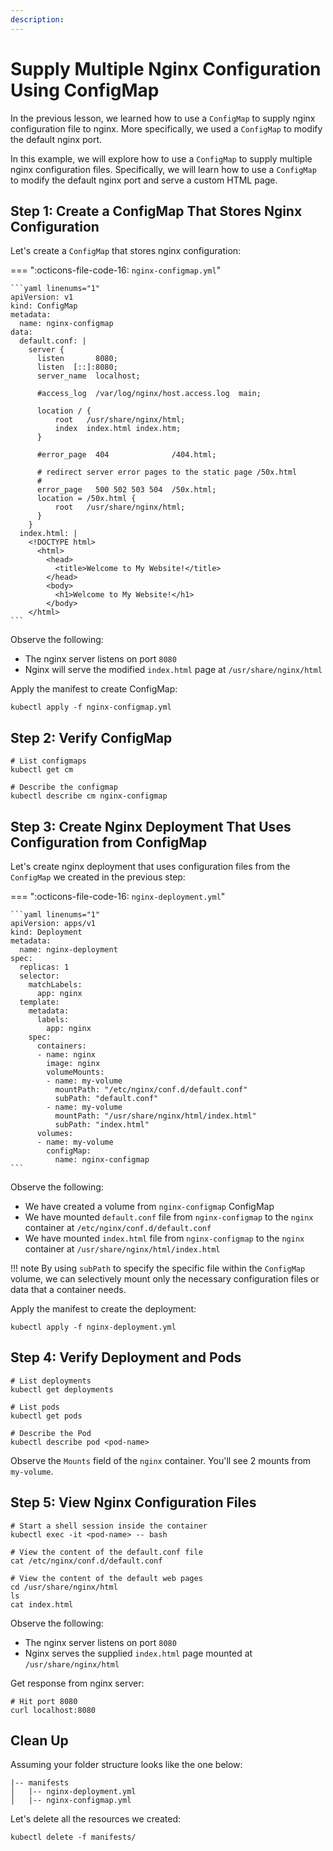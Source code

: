 ```yaml
---
description: 
---
```


# Supply Multiple Nginx Configuration Using ConfigMap

In the previous lesson, we learned how to use a `ConfigMap` to supply nginx configuration file to nginx. More specifically, we used a `ConfigMap` to modify the default nginx port.

In this example, we will explore how to use a `ConfigMap` to supply multiple nginx configuration files. Specifically, we will learn how to use a `ConfigMap` to modify the default nginx port and serve a custom HTML page.



## Step 1: Create a ConfigMap That Stores Nginx Configuration

Let's create a `ConfigMap` that stores nginx configuration:

=== ":octicons-file-code-16: `nginx-configmap.yml`"

    ```yaml linenums="1"
    apiVersion: v1
    kind: ConfigMap
    metadata:
      name: nginx-configmap
    data:
      default.conf: |
        server {
          listen       8080;
          listen  [::]:8080;
          server_name  localhost;

          #access_log  /var/log/nginx/host.access.log  main;

          location / {
              root   /usr/share/nginx/html;
              index  index.html index.htm;
          }

          #error_page  404              /404.html;

          # redirect server error pages to the static page /50x.html
          #
          error_page   500 502 503 504  /50x.html;
          location = /50x.html {
              root   /usr/share/nginx/html;
          }
        }
      index.html: |
        <!DOCTYPE html>
          <html>
            <head>
              <title>Welcome to My Website!</title>
            </head>
            <body>
              <h1>Welcome to My Website!</h1>
            </body>
        </html>
    ```

Observe the following:

- The nginx server listens on port `8080`
- Nginx will serve the modified `index.html` page at `/usr/share/nginx/html`

Apply the manifest to create ConfigMap:

```
kubectl apply -f nginx-configmap.yml
```


## Step 2: Verify ConfigMap

```
# List configmaps
kubectl get cm

# Describe the configmap
kubectl describe cm nginx-configmap
```


## Step 3: Create Nginx Deployment That Uses Configuration from ConfigMap

Let's create nginx deployment that uses configuration files from the `ConfigMap` we created in the previous step:

=== ":octicons-file-code-16: `nginx-deployment.yml`"

    ```yaml linenums="1"
    apiVersion: apps/v1
    kind: Deployment
    metadata:
      name: nginx-deployment
    spec:
      replicas: 1
      selector:
        matchLabels:
          app: nginx
      template:
        metadata:
          labels:
            app: nginx
        spec:
          containers:
          - name: nginx
            image: nginx
            volumeMounts:
            - name: my-volume
              mountPath: "/etc/nginx/conf.d/default.conf"
              subPath: "default.conf"
            - name: my-volume
              mountPath: "/usr/share/nginx/html/index.html"
              subPath: "index.html"
          volumes:
          - name: my-volume
            configMap:
              name: nginx-configmap
    ```

Observe the following:

- We have created a volume from `nginx-configmap` ConfigMap
- We have mounted `default.conf` file from `nginx-configmap` to the `nginx` container at `/etc/nginx/conf.d/default.conf`
- We have mounted `index.html` file from `nginx-configmap` to the `nginx` container at `/usr/share/nginx/html/index.html`

!!! note
    By using `subPath` to specify the specific file within the `ConfigMap` volume, we can selectively mount only the necessary configuration files or data that a container needs.

Apply the manifest to create the deployment:

```
kubectl apply -f nginx-deployment.yml
```


## Step 4: Verify Deployment and Pods

```
# List deployments
kubectl get deployments

# List pods
kubectl get pods

# Describe the Pod
kubectl describe pod <pod-name>
```

Observe the `Mounts` field of the `nginx` container. You'll see 2 mounts from `my-volume`.


## Step 5: View Nginx Configuration Files

```
# Start a shell session inside the container
kubectl exec -it <pod-name> -- bash

# View the content of the default.conf file
cat /etc/nginx/conf.d/default.conf

# View the content of the default web pages
cd /usr/share/nginx/html
ls
cat index.html
```

Observe the following:

- The nginx server listens on port `8080`
- Nginx serves the supplied `index.html` page mounted at `/usr/share/nginx/html`

Get response from nginx server:

```
# Hit port 8080
curl localhost:8080
```


## Clean Up

Assuming your folder structure looks like the one below:

```
|-- manifests
│   |-- nginx-deployment.yml
│   |-- nginx-configmap.yml
```

Let's delete all the resources we created:

```
kubectl delete -f manifests/
```
